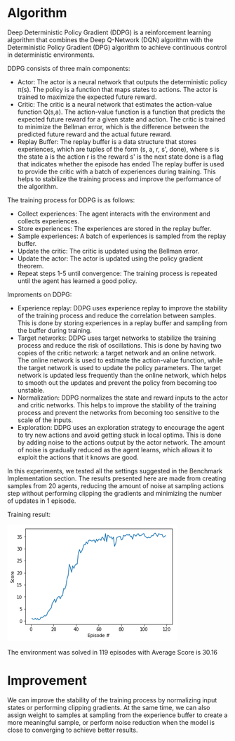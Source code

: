 # Algorithm

Deep Deterministic Policy Gradient (DDPG) is a reinforcement learning algorithm that combines the Deep Q-Network (DQN) algorithm with the Deterministic Policy Gradient (DPG) algorithm to achieve continuous control in deterministic environments.

DDPG consists of three main components:
- Actor: The actor is a neural network that outputs the deterministic policy π(s). The policy is a function that maps states to actions. The actor is trained to maximize the expected future reward.
- Critic: The critic is a neural network that estimates the action-value function Q(s,a). The action-value function is a function that predicts the expected future reward for a given state and action. The critic is trained to minimize the Bellman error, which is the difference between the predicted future reward and the actual future reward.
- Replay Buffer: The replay buffer is a data structure that stores experiences, which are tuples of the form (s, a, r, s', done), where
s is the state
a is the action
r is the reward
s' is the next state
done is a flag that indicates whether the episode has ended
The replay buffer is used to provide the critic with a batch of experiences during training. This helps to stabilize the training process and improve the performance of the algorithm.

The training process for DDPG is as follows:
- Collect experiences: The agent interacts with the environment and collects experiences.
- Store experiences: The experiences are stored in the replay buffer.
- Sample experiences: A batch of experiences is sampled from the replay buffer.
- Update the critic: The critic is updated using the Bellman error.
- Update the actor: The actor is updated using the policy gradient theorem.
- Repeat steps 1-5 until convergence: The training process is repeated until the agent has learned a good policy.

Improments on DDPG:
- Experience replay: DDPG uses experience replay to improve the stability of the training process and reduce the correlation between samples. This is done by storing experiences in a replay buffer and sampling from the buffer during training.
- Target networks: DDPG uses target networks to stabilize the training process and reduce the risk of oscillations. This is done by having two copies of the critic network: a target network and an online network. The online network is used to estimate the action-value function, while the target network is used to update the policy parameters. The target network is updated less frequently than the online network, which helps to smooth out the updates and prevent the policy from becoming too unstable.
- Normalization: DDPG normalizes the state and reward inputs to the actor and critic networks. This helps to improve the stability of the training process and prevent the networks from becoming too sensitive to the scale of the inputs.
- Exploration: DDPG uses an exploration strategy to encourage the agent to try new actions and avoid getting stuck in local optima. This is done by adding noise to the actions output by the actor network. The amount of noise is gradually reduced as the agent learns, which allows it to exploit the actions that it knows are good.

In this experiments, we tested all the settings suggested in the Benchmark Implementation section. The results presented here are made from creating samples from 20 agents, reducing the amount of noise at sampling actions step without performing clipping the gradients and minimizing the number of updates in 1 episode.

Training result:

![plot](scores.png)

The environment was solved in 119 episodes with Average Score is 30.16

# Improvement 
We can improve the stability of the training process by normalizing input states or performing clipping gradients. At the same time, we can also assign weight to samples at sampling from the experience buffer to create a more meaningful sample, or perform noise reduction when the model is close to converging to achieve better results.

